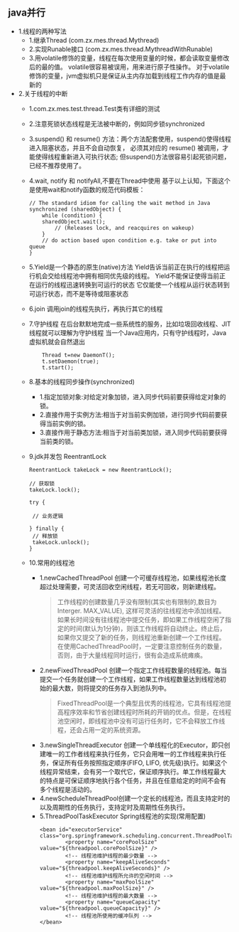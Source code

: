 
## java并行
- 1.线程的两种写法
    - 1.继承Thread (com.zx.mes.thread.Mythread)
    - 2.实现Runable接口 (com.zx.mes.thread.MythreadWithRunable)
    - 3.用volatile修饰的变量，线程在每次使用变量的时候，都会读取变量修改后的最的值。
    volatile很容易被误用，用来进行原子性操作。
    对于volatile修饰的变量，jvm虚拟机只是保证从主内存加载到线程工作内存的值是最新的
- 2.关于线程的中断
    - 1.com.zx.mes.test.thread.Test类有详细的测试
    - 2.注意死锁状态线程是无法被中断的，例如同步锁synchronized 
    - 3.suspend() 和 resume() 方法：两个方法配套使用，suspend()使得线程进入阻塞状态，并且不会自动恢复，
    必须其对应的 resume() 被调用，才能使得线程重新进入可执行状态;
    但suspend()方法很容易引起死锁问题， 已经不推荐使用了。
    - 4.wait, notify 和 notifyAll,不要在Thread中使用
    基于以上认知，下面这个是使用wait和notify函数的规范代码模板：
        ```
        // The standard idiom for calling the wait method in Java 
        synchronized (sharedObject) { 
            while (condition) { 
            sharedObject.wait(); 
                // (Releases lock, and reacquires on wakeup) 
            } 
            // do action based upon condition e.g. take or put into queue 
        }
        ```
     - 5.Yield是一个静态的原生(native)方法
         Yield告诉当前正在执行的线程把运行机会交给线程池中拥有相同优先级的线程。
         Yield不能保证使得当前正在运行的线程迅速转换到可运行的状态
         它仅能使一个线程从运行状态转到可运行状态，而不是等待或阻塞状态
    - 6.join 调用join的线程先执行，再执行其它的线程
    - 7.守护线程 在后台默默地完成一些系统性的服务，比如垃圾回收线程、JIT线程就可以理解为守护线程
    当一个Java应用内，只有守护线程时，Java虚拟机就会自然退出
        ```
            Thread t=new DaemonT();
            t.setDaemon(true);
            t.start();
        ```
    - 8.基本的线程同步操作(synchronized)
        - 1.指定加锁对象:对给定对象加锁，进入同步代码前要获得给定对象的锁。
        - 2.直接作用于实例方法:相当于对当前实例加锁，进行同步代码前要获得当前实例的锁。
        - 3.直接作用于静态方法:相当于对当前类加锁，进入同步代码前要获得当前类的锁。
        
    - 9.jdk并发包 ReentrantLock
         ```
        ReentrantLock takeLock = new ReentrantLock();  
          
        // 获取锁  
        takeLock.lock();  
          
        try {  
            
          // 业务逻辑  
            
        } finally {  
          // 释放锁  
          takeLock.unlock();  
        }  
         ```
    - 10.常用的线程池
        - 1.newCachedThreadPool 创建一个可缓存线程池，如果线程池长度超过处理需要，可灵活回收空闲线程，若无可回收，则新建线程。
            > 工作线程的创建数量几乎没有限制(其实也有限制的,数目为Interger. MAX_VALUE), 这样可灵活的往线程池中添加线程。
              如果长时间没有往线程池中提交任务，即如果工作线程空闲了指定的时间(默认为1分钟)，则该工作线程将自动终止。终止后，如果你又提交了新的任务，则线程池重新创建一个工作线程。
              在使用CachedThreadPool时，一定要注意控制任务的数量，否则，由于大量线程同时运行，很有会造成系统瘫痪。
        - 2.newFixedThreadPool 创建一个指定工作线程数量的线程池。每当提交一个任务就创建一个工作线程，如果工作线程数量达到线程池初始的最大数，则将提交的任务存入到池队列中。
            >FixedThreadPool是一个典型且优秀的线程池，它具有线程池提高程序效率和节省创建线程时所耗的开销的优点。但是，在线程池空闲时，即线程池中没有可运行任务时，它不会释放工作线程，还会占用一定的系统资源。
        - 3.newSingleThreadExecutor 
        创建一个单线程化的Executor，即只创建唯一的工作者线程来执行任务，它只会用唯一的工作线程来执行任务，保证所有任务按照指定顺序(FIFO, LIFO, 优先级)执行。如果这个线程异常结束，会有另一个取代它，保证顺序执行。单工作线程最大的特点是可保证顺序地执行各个任务，并且在任意给定的时间不会有多个线程是活动的。
        - 4.newScheduleThreadPool创建一个定长的线程池，而且支持定时的以及周期性的任务执行，支持定时及周期性任务执行。
        - 5.ThreadPoolTaskExecutor   Spring线程池的实现(常用配置)
            ```
            <bean id="executorService" class="org.springframework.scheduling.concurrent.ThreadPoolTaskExecutor">
                    <property name="corePoolSize" value="${threadpool.corePoolSize}" />
                    <!-- 线程池维护线程的最少数量 -->
                    <property name="keepAliveSeconds" value="${threadpool.keepAliveSeconds}" />
                    <!-- 线程池维护线程所允许的空闲时间 -->
                    <property name="maxPoolSize" value="${threadpool.maxPoolSize}" />
                    <!-- 线程池维护线程的最大数量 -->
                    <property name="queueCapacity" value="${threadpool.queueCapacity}" />
                    <!-- 线程池所使用的缓冲队列 -->
            </bean>
            ```
